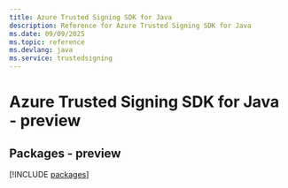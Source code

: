 ```yaml
---
title: Azure Trusted Signing SDK for Java
description: Reference for Azure Trusted Signing SDK for Java
ms.date: 09/09/2025
ms.topic: reference
ms.devlang: java
ms.service: trustedsigning
---
```

# Azure Trusted Signing SDK for Java - preview
## Packages - preview
[!INCLUDE [packages](trusted-signing-index.md)]